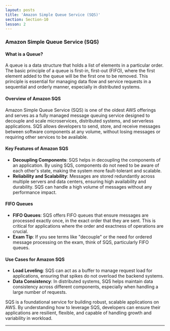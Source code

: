 ```yaml
---
layout: posts
title: 'Amazon Simple Queue Service (SQS)'
section: Section-10
lesson: 2
---
```


### Amazon Simple Queue Service (SQS)

#### What is a Queue?

A queue is a data structure that holds a list of elements in a particular order. The basic principle of a queue is first-in, first-out (FIFO), where the first element added to the queue will be the first one to be removed. This principle is essential for managing data flow and service requests in a sequential and orderly manner, especially in distributed systems.

<!-- pagebreak -->

#### Overview of Amazon SQS

Amazon Simple Queue Service (SQS) is one of the oldest AWS offerings and serves as a fully managed message queuing service designed to decouple and scale microservices, distributed systems, and serverless applications. SQS allows developers to send, store, and receive messages between software components at any volume, without losing messages or requiring other services to be available.

<!-- pagebreak -->

#### Key Features of Amazon SQS

- **Decoupling Components**: SQS helps in decoupling the components of an application. By using SQS, components do not need to be aware of each other's state, making the system more fault-tolerant and scalable.
- **Reliability and Scalability**: Messages are stored redundantly across multiple servers and data centers, ensuring high availability and durability. SQS can handle a high volume of messages without any performance impact.

<!-- pagebreak -->

#### FIFO Queues

- **FIFO Queues**: SQS offers FIFO queues that ensure messages are processed exactly once, in the exact order that they are sent. This is critical for applications where the order and exactness of operations are crucial.
- **Exam Tip**: If you see terms like "decouple" or the need for ordered message processing on the exam, think of SQS, particularly FIFO queues.

<!-- pagebreak -->

#### Use Cases for Amazon SQS

- **Load Leveling**: SQS can act as a buffer to manage request load for applications, ensuring that spikes do not overload the backend systems.
- **Data Consistency**: In distributed systems, SQS helps maintain data consistency across different components, especially when handling a large number of requests.

SQS is a foundational service for building robust, scalable applications on AWS. By understanding how to leverage SQS, developers can ensure their applications are resilient, flexible, and capable of handling growth and variability in workload.

---
